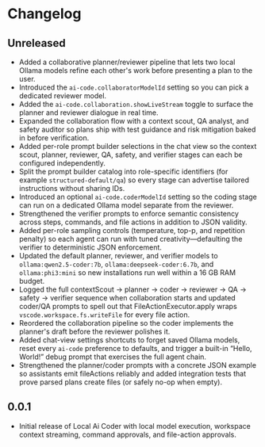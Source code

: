 # Changelog

## Unreleased
- Added a collaborative planner/reviewer pipeline that lets two local Ollama models refine each other's work before presenting a plan to the user.
- Introduced the `ai-code.collaboratorModelId` setting so you can pick a dedicated reviewer model.
- Added the `ai-code.collaboration.showLiveStream` toggle to surface the planner and reviewer dialogue in real time.
- Expanded the collaboration flow with a context scout, QA analyst, and safety auditor so plans ship with test guidance and risk mitigation baked in before verification.
- Added per-role prompt builder selections in the chat view so the context scout, planner, reviewer, QA, safety, and verifier stages can each be configured independently.
- Split the prompt builder catalog into role-specific identifiers (for example `structured-default/qa`) so every stage can advertise tailored instructions without sharing IDs.
- Introduced an optional `ai-code.coderModelId` setting so the coding stage can run on a dedicated Ollama model separate from the reviewer.
- Strengthened the verifier prompts to enforce semantic consistency across steps, commands, and file actions in addition to JSON validity.
- Added per-role sampling controls (temperature, top-p, and repetition penalty) so each agent can run with tuned creativity—defaulting the verifier to deterministic JSON enforcement.
- Updated the default planner, reviewer, and verifier models to `ollama:qwen2.5-coder:7b`, `ollama:deepseek-coder:6.7b`, and `ollama:phi3:mini` so new installations run well within a 16 GB RAM budget.
- Logged the full contextScout → planner → coder → reviewer → QA → safety → verifier sequence when collaboration starts and updated coder/QA prompts to spell out that FileActionExecutor.apply wraps `vscode.workspace.fs.writeFile` for every file action.
- Reordered the collaboration pipeline so the coder implements the planner's draft before the reviewer polishes it.
- Added chat-view settings shortcuts to forget saved Ollama models, reset every `ai-code` preference to defaults, and trigger a built-in “Hello, World!” debug prompt that exercises the full agent chain.
- Strengthened the planner/coder prompts with a concrete JSON example so assistants emit fileActions reliably and added integration tests that prove parsed plans create files (or safely no-op when empty).

## 0.0.1
- Initial release of Local Ai Coder with local model execution, workspace context streaming, command approvals, and
  file-action approvals.
